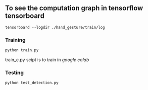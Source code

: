 ## To see the computation graph in tensorflow tensorboard

```
tensorboard --logdir ./hand_gesture/train/log
```

### Training

```python
python train.py
```

train_c.py scipt is to train in *google colab*

### Testing

```python
python test_detection.py
```
